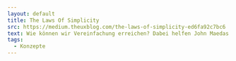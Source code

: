 ```yaml
---
layout: default
title: The Laws Of Simplicity
src: https://medium.theuxblog.com/the-laws-of-simplicity-ed6fa92c7bc6
text: Wie können wir Vereinfachung erreichen? Dabei helfen John Maedas "10 Laws Of Simplicity", die hier erläutert werden.
tags:
  - Konzepte
---
```


